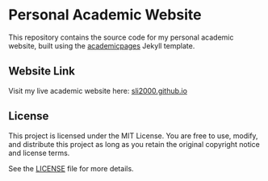 # Personal Academic Website
This repository contains the source code for my personal academic website, built using the [academicpages](https://github.com/academicpages/academicpages.github.io) Jekyll template.
## Website Link

Visit my live academic website here: [sli2000.github.io](https://sli2000.github.io)

## License

This project is licensed under the MIT License. You are free to use, modify, and distribute this project as long as you retain the original copyright notice and license terms.

See the [LICENSE](LICENSE) file for more details.

